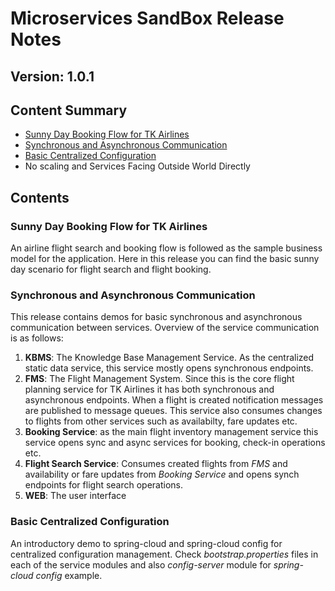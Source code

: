 # Microservices SandBox Release Notes
## Version: 1.0.1
## Content Summary
- [Sunny Day Booking Flow for TK Airlines](#sunny-day-booking-flow-for-tk-airlines)
- [Synchronous and Asynchronous Communication](#synchronous-and-asynchronous-communication)
- [Basic Centralized Configuration](#basic-centralized-configuration)
- No scaling and Services Facing Outside World Directly

## Contents

### Sunny Day Booking Flow for TK Airlines
An airline flight search and booking flow is followed as the sample business model for the application. Here in this
 release you can find the basic sunny day scenario for flight search and flight booking. 
 ### Synchronous and Asynchronous Communication
 This release contains demos for basic synchronous and asynchronous communication between services. Overview of 
 the service communication is as follows: 
 1. **KBMS**: The Knowledge Base Management Service. As the centralized static data service, this service mostly opens 
 synchronous endpoints. 
 2. **FMS**: The Flight Management System. Since this is the core flight planning service for TK Airlines it has both 
 synchronous and asynchronous endpoints. When a flight is created notification messages are published to message 
 queues. This service also consumes changes to flights from other services such as availabilty, fare updates etc. 
 3. **Booking Service**: as the main flight inventory management service this service opens sync and async services 
 for booking, check-in operations etc.
 4. **Flight Search Service**: Consumes created flights from *FMS* and availability or fare updates from *Booking 
 Service* and opens synch endpoints for flight search operations. 
 5. **WEB**: The user interface
 
 ### Basic Centralized Configuration
 An introductory demo to spring-cloud and spring-cloud config for centralized configuration management. Check 
 *bootstrap.properties* files in each of the service modules and also *config-server* module for *spring-cloud 
 config* example. 
 